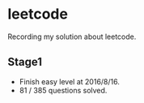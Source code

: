 # leetcode
Recording my solution about leetcode.

## Stage1 
- Finish easy level at 2016/8/16.
- 81 / 385 questions solved.

